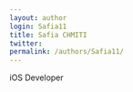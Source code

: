 ```yaml
---
layout: author
login: Safia11
title: Safia CHMITI
twitter: 
permalink: /authors/Safia11/
---
```

iOS Developer
